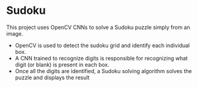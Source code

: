 # Sudoku

This project uses OpenCV CNNs to solve a Sudoku puzzle simply from an image. 

- OpenCV is used to detect the sudoku grid and identify each individual box.
- A CNN trained to recognize digits is responsible for recognizing what digit (or blank) is present in each box.
- Once all the digits are identified, a Sudoku solving algorithm solves the puzzle and displays the result
